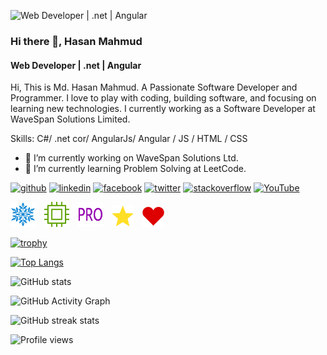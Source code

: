![Web Developer | .net | Angular](https://scontent.fdac138-1.fna.fbcdn.net/v/t39.30808-6/316685538_925339958445607_8875327639076101576_n.jpg?stp=dst-jpg_s960x960&_nc_cat=108&ccb=1-7&_nc_sid=e3f864&_nc_eui2=AeHRRFjCLSvLEygMNLce8KhkMotlsihRFj0yi2WyKFEWPfusdDmFyc4eMJwqkjROiFRRkoScAdLPyYebwwyUE4u4&_nc_ohc=59cmq2W_mMcAX9OTN_l&_nc_ht=scontent.fdac138-1.fna&oh=00_AfDqZrKBc7goJqrP1gqTHAEK8Z_28rCGRNDZgnQtMDMqLw&oe=642AE217)

### Hi there 👋, Hasan Mahmud
#### Web Developer | .net | Angular


Hi, This is Md. Hasan Mahmud. A Passionate Software Developer and Programmer. I love to play with coding, building software, and focusing on learning new technologies. I currently working as a Software Developer at WaveSpan Solutions Limited.

Skills: C#/ .net cor/ AngularJs/ Angular / JS / HTML / CSS

- 🔭 I’m currently working on WaveSpan Solutions Ltd. 
- 🌱 I’m currently learning Problem Solving at LeetCode. 


[<img src='https://cdn.jsdelivr.net/npm/simple-icons@3.0.1/icons/github.svg' alt='github' height='40'>](https://github.com/HasanMahmudDev)  [<img src='https://cdn.jsdelivr.net/npm/simple-icons@3.0.1/icons/linkedin.svg' alt='linkedin' height='40'>](https://www.linkedin.com/in/HasanMahmudDev/)  [<img src='https://cdn.jsdelivr.net/npm/simple-icons@3.0.1/icons/facebook.svg' alt='facebook' height='40'>](https://www.facebook.com/HasanMahmudDev)  [<img src='https://cdn.jsdelivr.net/npm/simple-icons@3.0.1/icons/twitter.svg' alt='twitter' height='40'>](https://twitter.com/HasanMahmudDev)  [<img src='https://cdn.jsdelivr.net/npm/simple-icons@3.0.1/icons/stackoverflow.svg' alt='stackoverflow' height='40'>](https://stackoverflow.com/users/21534787/hmdev)  [<img src='https://cdn.jsdelivr.net/npm/simple-icons@3.0.1/icons/youtube.svg' alt='YouTube' height='40'>](https://www.youtube.com/channel/@ictlabcenter535)  

<a href='https://archiveprogram.github.com/'><img src='https://raw.githubusercontent.com/acervenky/animated-github-badges/master/assets/acbadge.gif' width='40' height='40'></a> <a href='https://docs.github.com/en/developers'><img src='https://raw.githubusercontent.com/acervenky/animated-github-badges/master/assets/devbadge.gif' width='40' height='40'></a> <a href='https://github.com/pricing'><img src='https://raw.githubusercontent.com/acervenky/animated-github-badges/master/assets/pro.gif' width='40' height='40'></a> <a href='https://stars.github.com/'><img src='https://raw.githubusercontent.com/acervenky/animated-github-badges/master/assets/starbadge.gif' width='35' height='35'></a> <a href='https://docs.github.com/en/github/supporting-the-open-source-community-with-github-sponsors'><img src='https://raw.githubusercontent.com/acervenky/animated-github-badges/master/assets/sponsorbadge.gif' width='35' height='35'></a> 

[![trophy](https://github-profile-trophy.vercel.app/?username=HasanMahmudDev)](https://github.com/ryo-ma/github-profile-trophy)

[![Top Langs](https://github-readme-stats.vercel.app/api/top-langs/?username=HasanMahmudDev)](https://github.com/anuraghazra/github-readme-stats)

![GitHub stats](https://github-readme-stats.vercel.app/api?username=HasanMahmudDev&show_icons=true&count_private=true)  

![GitHub Activity Graph](https://activity-graph.herokuapp.com/graph?username=HasanMahmudDev)  

![GitHub streak stats](https://streak-stats.demolab.com/?user=HasanMahmudDev)  

![Profile views](https://gpvc.arturio.dev/HasanMahmudDev)  
